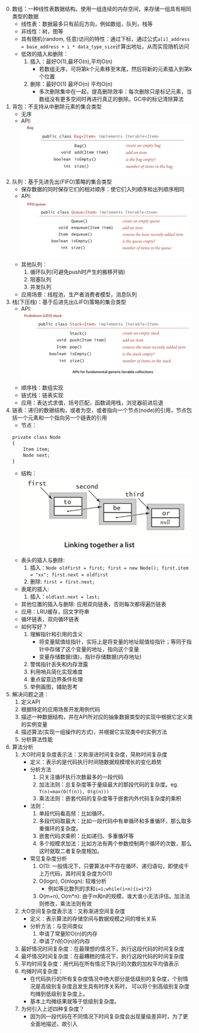 0. 数组：一种线性表数据结构。使用一组连续的内存空间，来存储一组具有相同类型的数据
    - 线性表：数据最多只有前后方向，例如数组，队列，栈等
    - 非线性：树，图等
    - 具有随机(random, 任意)访问的特性：通过下标，通过公式`a[i]_address = base_address + i * data_type_size`计算出地址，从而实现随机访问
    - 低效的插入和删除：
        1. 插入：最好O(1),最坏O(n),平均O(n)
            - 若数组无序，可将第k个元素移至末尾，然后将新的元素插入到第k个位置
        2. 删除：最好O(1) 最坏O(n) 平均O(n)
            - 多次删除集中在一起，提高删除效率：每次删除只是标记元素，当数组没有更多空间时再进行真正的删除。GC中的标记清除算法    
1. 背包：不支持从中删除元素的集合类型
    - 无序
    - API:
        ![xx](https://github.com/erenming/LearnAlgs4/raw/master/notes/images/WX20190305-223458@2x.png)
2. 队列：基于先进先出(FIFO)策略的集合类型
    - 保存数据的同时保存它们的相对顺序：使它们入列顺序和出列顺序相同
    - API:
        ![xx](https://github.com/erenming/LearnAlgs4/raw/master/notes/images/WX20190305-224038@2x.png)
    - 其他队列：
        1. 循环队列(可避免push时产生的搬移开销)
        2. 阻塞队列
        3. 并发队列
    - 应用场景：线程池，生产者消费者模型，消息队列
3. 栈(下压栈)：基于后进先出(LIFO)策略的集合类型
    - API:
        ![xx](https://github.com/erenming/LearnAlgs4/raw/master/notes/images/WX20190305-224509@2x.png)
    - 顺序栈：数组实现
    - 链式栈：链表实现
    - 应用：表达式求值，括号匹配，函数调用栈，浏览器前进后退
4. 链表：递归的数据结构，或者为空，或者指向一个节点(node)的引用，节点包括一个元素和一个指向另一个链表的引用
    - 节点：
    ```
    private class Node
    {
        Item item;
        Node next;
    }
    ```
    - 结构：
        ![xx](https://github.com/erenming/LearnAlgs4/raw/master/notes/images/WX20190305-225602@2x.png)
    - 表头的插入与删除:
        1. 插入：`Node oldfirst = first; first = new Node(); first.item = "xx"; first.next = oldfirst`
        2. 删除: `first = first.next;`
    - 表尾的插入:
        1. 插入：`oldlast.next = last;`
    - 其他位置的插入与删除: 应用双向链表，否则每次都得遍历链表
    - 应用：LRU缓存，回文字符串
    - 循环链表，双向循环链表
    - 如何写好？
        1. 理解指针和引用的含义
            - 将变量赋值给指针，实际上是将变量的地址赋值给指针；等同于指针中存储了这个变量的地址，指向这个变量
            - 变量存储数据(值)，指针存储数据(内存地址)
        2. 警惕指针丢失和内存泄露
        3. 利用哨兵简化实现难度
        4. 重点留意边界条件处理
        5. 举例画图，辅助思考
5. 解决问题之道：
    1. 定义API
    2. 根据特定的应用场景开发用例代码
    3. 描述一种数据结构，并在API所对应的抽象数据类型的实现中根据它定义类的实例变量
    4. 描述算法(实现一组操作的方式)，并根据它实现类中的实例方法
    5. 分析算法性能
6. 算法分析
    1. 大O时间复杂度表示法：又称渐进时间复杂度，简称时间复杂度
        - 定义：表示的是代码执行时间随数据规模增长的变化趋势
        - 分析方法
            1. 只关注循环执行次数最多的一段代码
            2. 加法法则：总复杂度等于量级最大的那段代码的复杂度。eg. `T(n)=max(O(f(n)), O(g(n)))`
            3. 乘法法则：嵌套代码的复杂度等于嵌套内外代码复杂度的乘积
        - 法则：
            1. 单段代码看高频：比如循环。
            2. 多段代码取最大：比如一段代码中有单循环和多重循环，那么取多重循环的复杂度。
            3. 嵌套代码求乘积：比如递归、多重循环等
            4. 多个规模求加法：比如方法有两个参数控制两个循环的次数，那么这时就取二者复杂度相加。
        - 常见复杂度分析
            1. O(1): 一般情况下，只要算法中不存在循环、递归语句，即使成千上万代码，其时间复杂度为O(1)
            2. O(logn), O(nlogn): 较难分析
                - 例如等比数列的求和`i=1;while(i<n){i=i*2}`
            3. O(m+n), O(m*n): 由于m和n的规模，谁大谁小无法评估。加法法则修改，乘法法则有效
    2. 大O空间复杂度表示法：又称渐进空间复杂度
        - 定义：表示算法的存储空间与数据规模之间的增长关系
        - 分析方法：与空间类似
            1. 申请了常量阶O(n)的内存
            2. 申请了n阶O(n)的内存
    3. 最好情况时间复杂度：在最理想的情况下，执行这段代码的时间复杂度
    4. 最坏情况时间复杂度：在最糟糕的情况下，执行这段代码的时间复杂度
    5. 平均时间复杂度：用代码在所有情况下执行的次数的加权平均值表示
    6. 均摊时间复杂度：
        - 在代码执行的所有复杂度情况中绝大部分是低级别的复杂度，个别情况是高级别复杂度且发生具有时序关系时，
        可以将个别高级别复杂度均摊到低级别复杂度上。
        - 基本上均摊结果就等于低级别复杂度。
    7. 为何引入上述四种复杂度？
        - 因为同一段代码在不同情况下时间复杂度会出现量级差异时，为了更全面地描述，故引入